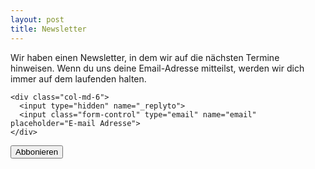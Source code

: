 ```yaml
---
layout: post
title: Newsletter
---
```


Wir haben einen Newsletter, in dem wir auf die nächsten Termine hinweisen. Wenn du uns deine
Email-Adresse mitteilst, werden wir dich immer
auf dem laufenden halten.

<form action="https://formsubmit.co/{{site.email}}" method="POST">

  <div class="form-group row">

    <div class="col-md-6">
      <input type="hidden" name="_replyto">
      <input class="form-control" type="email" name="email" placeholder="E-mail Adresse">
    </div>

  </div>
  <p>
    <input class="btn btn-success" type="submit" value="Abbonieren">
  </p>

</form>
